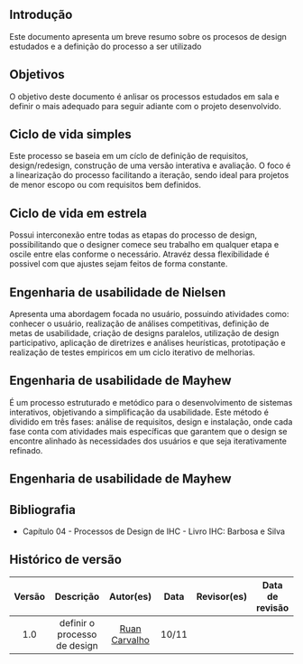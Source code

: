 ## Introdução
Este documento apresenta um breve resumo sobre os procesos de design estudados e a definição do processo a ser utilizado

## Objetivos
O objetivo deste documento é anlisar os processos estudados em sala
e definir o mais adequado para seguir adiante com o projeto desenvolvido.

## Ciclo de vida simples
Este processo se baseia em um cíclo de definição de requisitos, design/redesign, construção de uma versão interativa e avaliação.
O foco é a linearização do processo facilitando a iteração, sendo ideal para projetos de menor escopo ou com requisitos bem definidos.

## Ciclo de vida em estrela
Possui interconexão entre todas as etapas do processo de design, possibilitando que o designer comece seu trabalho em qualquer etapa
e oscile entre elas conforme o necessário. Atravéz dessa flexibilidade é possivel com que ajustes sejam feitos de forma constante.

## Engenharia de usabilidade de Nielsen
Apresenta uma abordagem focada no usuário, possuindo atividades como: conhecer o usuário, realização de análises competitivas,
definição de metas de usabilidade, criação de designs paralelos, utilização de design participativo, aplicação de diretrizes e
análises heurísticas, prototipação e realização de testes empiricos em um ciclo iterativo de melhorias.

## Engenharia de usabilidade de Mayhew
É um processo estruturado e metódico para o desenvolvimento de sistemas interativos, objetivando a simplificação da usabilidade.
Este método é dividido em três fases: análise de requisitos, design e instalação, onde cada fase conta com atividades mais 
específicas que garantem que o design se encontre alinhado às necessidades dos usuários e que seja iterativamente refinado.

## Engenharia de usabilidade de Mayhew

## Bibliografia
- Capítulo 04 - Processos de Design de IHC - Livro IHC: Barbosa e Silva

## Histórico de versão
|Versão|Descrição|Autor(es)|Data|Revisor(es)|Data de revisão|
|:---:|:---:|:---:|:---:|:---:|:---:|
|1.0|definir o processo de design|[Ruan Carvalho](https://github.com/Ruan-Carvalho)|10/11|||
